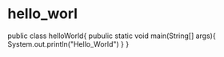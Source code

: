 # hello_worl
public class helloWorld{
  pubulic static void main(String[] args){
    System.out.println("Hello_World")
  }
}
